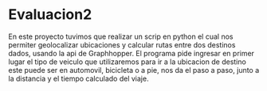 # Evaluacion2

En este proyecto tuvimos que realizar un scrip en python el cual nos permiter geolocalizar ubicaciones y calcular rutas entre dos destinos dados, usando la api de Graphhopper. El programa pide ingresar en primer lugar el tipo de veiculo que utilizaremos para ir a la ubicacion de destino este puede ser en automovil, bicicleta o a pie, nos da el paso a paso, junto a la distancia y el tiempo calculado del viaje.
